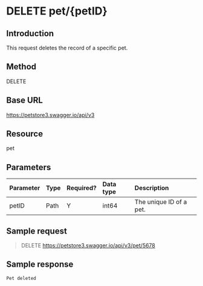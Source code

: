 # DELETE pet/{petID}

## Introduction

This request deletes the record of a specific pet.

## Method

DELETE

## Base URL

https://petstore3.swagger.io/api/v3

## Resource

pet

## Parameters

|Parameter|Type|Required?|Data type|Description|
|:--|:--|:--|:--|:--|
|petID|Path|Y|int64|The unique ID of a pet.|

## Sample request

> DELETE https://petstore3.swagger.io/api/v3/pet/5678

## Sample response

```bash
Pet deleted
```